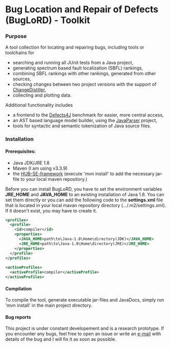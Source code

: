 # Bug Location and Repair of Defects (BugLoRD) - Toolkit

### Purpose

A tool collection for locating and repairing bugs, including tools or toolchains for

- searching and running all JUnit tests from a Java project,
- generating spectrum based fault localization (SBFL) rankings,
- combining SBFL rankings with other rankings, generated from other sources,
- checking changes between two project versions with the support of [ChangeDistiller](https://bitbucket.org/sealuzh/tools-changedistiller/wiki/Home),
- collecting and plotting data.

Additional functionality includes
- a frontend to the [Defects4J](https://github.com/rjust/defects4j) benchmark for easier, more central access,
- an AST based language model builder, using the [JavaParser](https://github.com/javaparser/javaparser) project,
- tools for syntactic and semantic tokenization of Java source files.

### Installation

#### Prerequisites:
- Java JDK/JRE 1.8
- Maven (I am using v3.3.9)
- the [HUB-SE-framework](https://github.com/hub-se/HUB-SE-framework) (execute 'mvn install' to add the necessary jar-file to your local maven repository.)

Before you can install BugLoRD, you have to set the environment variables **JRE_HOME** and **JAVA_HOME** to an existing installation of Java 1.8. You can set them directly or you can add the following code to the **settings.xml** file that is located in your local mavan repository directory (.../.m2/settings.xml). If it doesn't exist, you may have to create it.

```xml
<profiles>
  <profile>
    <id>compiler</id>
    <properties>
      <JAVA_HOME>path\to\Java-1.8\Home\directory(JDK)</JAVA_HOME>
      <JRE_HOME>path\to\Java-1.8\Home\directory(JRE)</JRE_HOME>
    </properties>
  </profile>
</profiles>
  
<activeProfiles>
  <activeProfile>compiler</activeProfile>
</activeProfiles>
```
#### Compilation
To compile the tool, generate executable jar-files and JavaDocs, simply run 'mvn install' in the main project directory.

#### Bug reports
This project is under constant developement and is a research prototype. If you encounter any bugs, feel free to open an issue or write an [e-mail](mailto:heiden@informatik.hu-berlin.de) with details of the bug and I will fix it as soon as possible.
